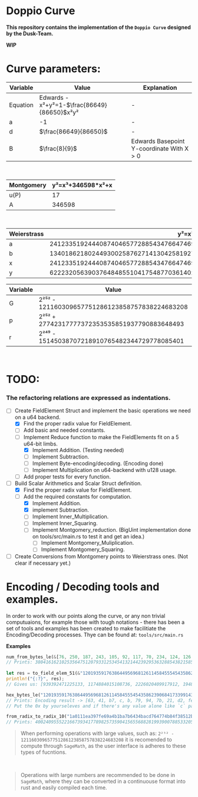 # Doppio Curve

**This repository contains the implementation of the `Doppio Curve` designed by the Dusk-Team.**

**WIP**


# Curve parameters:

| Variable | Value | Explanation |
|--|--|--|
| Equation | Edwards -x²+y²=1-$`\frac{86649}{86650}`$x²y² | -|
| a | -1 | - |
| d | $`\frac{86649}{86650}`$ | - |
| B | $`\frac{8}{9}`$ | Edwards Basepoint Y-coordinate With X > 0 | 

<br/>

| Montgomery | y²=x³+346598*x²+x |
|--|--|
| u(P) | 17 | `u` coordinate of the Montgomery Basepoint, X-coordinate | \
| A | 346598 | |

<br/>

| Weierstrass | y²=x³+ax+b |
|--|--|
| a | 2412335192444087404657728854347664746952372119793302535333983646055108025796 | |
| b | 1340186218024493002587627141304258192751317844329612519629993998710484804961 | |
| x | 2412335192444087404657728854347664746952372119793302535333983646095151532546 | |
| y | 6222320563903764848551041754877036140234555813488015858364752483591799173948 | |

| Variable | Value | Explanation |
|--|--|--|
| G | 2²⁵² - 121160309657751286123858757838224683208 | Curve order |
| p | 2²⁵² + 27742317777372353535851937790883648493 | Prime of the field |
| r | 2²⁴⁹ - 15145038707218910765482344729778085401 | Prime of the Sub-Group |\

<br/>

# TODO:

### The refactoring relations are expressed as indentations.
- [ ] Create FieldElement Struct and implement the basic operations we need on a u64 backend.
  - [x] Find the proper radix value for FieldElement.
  - [ ] Add basic and needed constants.
  - [ ] Implement Reduce function to make the FieldElements fit on a 5 u64-bit limbs.
    - [x] Implement Addition. (Testing needed)
    - [ ] Implement Subtraction.
    - [ ] Implement Byte-encoding/decoding. (Encoding done)
    - [ ] Implement Multiplication on u64-backend with u128 usage.
  - [ ] Add proper tests for every function.
- [ ] Build Scalar Arithmetics and Scalar Struct definition.
    - [x] Find the proper radix value for FieldElement.
    - [ ] Add the required constants for computation.
      - [x] Implement Addition.
      - [x] implement Subtraction.
      - [ ] Implement Inner_Multiplication.
      - [ ] Implement Inner_Squaring.
      - [ ] Implement Montgomery_reduction. (BigUint implementation done on tools/src/main.rs to test it and get an idea.)
        - [ ] Implement Montgomery_Muliplication.
        - [ ] Implement Montgomery_Squaring.
- [ ] Create Conversions from Montgomery points to Weierstrass ones. (Not clear if necessary yet.)

# Encoding / Decoding tools and examples.
In order to work with our points along the curve, or any non trivial computuaions, for example those with tough notations - there has been a set of tools and examples has been created to make facilitiate the Encoding/Decoding processes. Thye can be found at: `tools/src/main.rs` 

**Examples**
```rust
num_from_bytes_le(&[76, 250, 187, 243, 105, 92, 117, 70, 234, 124, 126, 180, 87, 149, 62, 249, 16, 149, 138, 56, 26, 87, 14, 76, 251, 39, 168, 74, 176, 202, 26, 84]);
// Prints: 38041616210253564751207933125345413214423929536328854382158537130491690875468
    
let res = to_field_elem_51(&"1201935917638644956968126114584555454358623906841733991436515590915937358637");
println!("{:?}", res);
// Gives us: [939392471225133, 1174884015108736, 2226020409917912, 1948943783348399, 46747909865470]

hex_bytes_le("120193591763864495696812611458455545435862390684173399143651559091593735863735685683568356835683");
// Prints: Encoding result -> [63, 41, b7, c, b, 79, 94, 7b, 21, d2, fe, 7b, c8, 89, c9, 7f, 76, c8, 9b, a3, 58, 18, 39, a, f2, d2, 7c, 17, ed, 7f, 6, c4, 9d, 44, f3, 7c, 85, c2, 67, e]
// Put the 0x by yourseleves and if there's any value alone like `c` padd it with a 0 on the left like: `0x0c`

from_radix_to_radix_10("1a0111ea397fe69a4b1ba7b6434bacd764774b84f38512bf6730d2a0f6b0f6241eabfffeb153ffffb9feffffffffaaab", 16u32);
// Prints: 4002409555221667393417789825735904156556882819939007885332058136124031650490837864442687629129015664037894272559787

```
> When performing operations with large values, such as: `2²⁵² - 121160309657751286123858757838224683208` it is recomended to compute through `SageMath`, as the user interface is adheres to these types of fucntions.

<br/>

> Operations with large numbers are recommended to be done in `SageMath`, where they can be converted in a continuouse format into rust and easily compiled each time. 